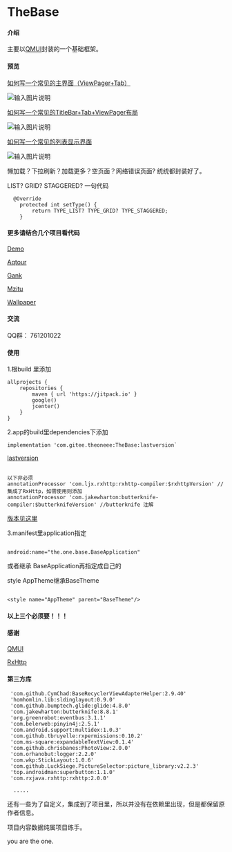 # TheBase

#### 介绍
主要以[QMUI](https://github.com/Tencent/QMUI_Android)封装的一个基础框架。

#### 预览


[如何写一个常见的主界面（ViewPager+Tab）](https://gitee.com/theoneee/TheBase/blob/master/gank/src/main/java/the/one/gank/ui/fragment/GankIndexFragment.java)

![输入图片说明](https://images.gitee.com/uploads/images/2019/0925/164724_adc57bb3_2286054.png "index_fragment.png")


[如何写一个常见的TitleBar+Tab+ViewPager布局](https://gitee.com/theoneee/TheBase/blob/master/gank/src/main/java/the/one/gank/ui/fragment/CategoryFragment.java)

![输入图片说明](https://images.gitee.com/uploads/images/2019/0925/164857_396d70bc_2286054.png "titlebar_tab_viewpager.png")


[如何写一个常见的列表显示界面](https://gitee.com/theoneee/TheBase/blob/master/gank/src/main/java/the/one/gank/ui/fragment/GankFragment.java)

![输入图片说明](https://images.gitee.com/uploads/images/2019/0925/164925_69861416_2286054.gif "70641806-d40e-434e-8220-e087e0f31a93.gif")

懒加载？下拉刷新？加载更多？空页面？网络错误页面?  统统都封装好了。

LIST? GRID? STAGGERED? 一句代码

```
  @Override
    protected int setType() {
        return TYPE_LIST? TYPE_GRID? TYPE_STAGGERED;
    }
```


#### 更多请结合几个项目看代码

[Demo](https://gitee.com/theoneee/TheBase/raw/master/apks/demo_release.apk)


[Aqtour](https://gitee.com/theoneee/TheBase/raw/master/apks/aqtour_release.apk)


[Gank](https://gitee.com/theoneee/TheBase/raw/master/apks/gank_release.apk)


[Mzitu](https://gitee.com/theoneee/TheBase/raw/master/apks/mzitu_release.apk)


[Wallpaper](https://gitee.com/theoneee/TheBase/raw/master/apks/wallpaper_release.apk)



#### 交流

QQ群： 761201022


#### 使用

1.根build 里添加

```
allprojects {
    repositories {
        maven { url 'https://jitpack.io' }
        google()
        jcenter()
    }
}
```
2.app的build里dependencies下添加
```
implementation 'com.gitee.theoneee:TheBase:lastversion`

```

[lastversion](https://gitee.com/theoneee/TheBase/releases)

```

以下非必须
annotationProcessor 'com.ljx.rxhttp:rxhttp-compiler:$rxhttpVersion' //集成了RxHttp，如需使用则添加
annotationProcessor 'com.jakewharton:butterknife-compiler:$butterknifeVersion' //butterknife 注解

```

[版本见这里](https://gitee.com/theoneee/TheBase/blob/master/baseConfigs.gradle)


3.manifest里application指定  
```

android:name="the.one.base.BaseApplication" 

```

或者继承 BaseApplication再指定成自己的

style AppTheme继承BaseTheme

```

<style name="AppTheme" parent="BaseTheme"/>

```

#### 以上三个必须要！！！


#### 感谢

[QMUI](https://github.com/Tencent/QMUI_Android)

[RxHttp](https://github.com/liujingxing/okhttp-RxHttp)

#### 第三方库

```
 'com.github.CymChad:BaseRecyclerViewAdapterHelper:2.9.40'
 'homhomlin.lib:sldinglayout:0.9.0'
 'com.github.bumptech.glide:glide:4.8.0'
 'com.jakewharton:butterknife:8.8.1'
 'org.greenrobot:eventbus:3.1.1'
 'com.belerweb:pinyin4j:2.5.1'
 'com.android.support:multidex:1.0.3'
 'com.github.tbruyelle:rxpermissions:0.10.2'
 'com.ms-square:expandableTextView:0.1.4'
 'com.github.chrisbanes:PhotoView:2.0.0'
 'com.orhanobut:logger:2.2.0'
 'com.wkp:StickLayout:1.0.6'
 'com.github.LuckSiege.PictureSelector:picture_library:v2.2.3'
 'top.androidman:superbutton:1.1.0'
 'com.rxjava.rxhttp:rxhttp:2.0.0'

  .....

```

还有一些为了自定义，集成到了项目里，所以并没有在依赖里出现，但是都保留原作者信息。


项目内容数据纯属项目练手。



you are the one.





